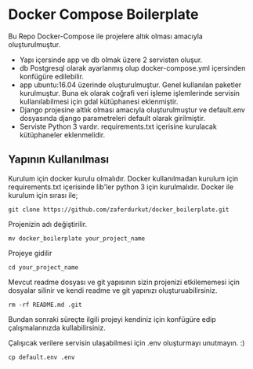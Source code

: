 # Docker Compose Boilerplate
Bu Repo Docker-Compose ile projelere altık olması amacıyla oluşturulmuştur. 
- Yapı içersinde app ve db olmak üzere 2 servisten oluşur.
- db Postgresql olarak ayarlanmış olup docker-compose.yml içersinden konfügüre edilebilir. 
- app ubuntu:16.04 üzerinde oluşturulmuştur. Genel kullanılan paketler kurulmuştur. Buna ek olarak coğrafi veri işleme işlemlerinde servisin kullanılabilmesi için gdal kütüphanesi eklenmiştir.
- Django projesine altlık olması amacıyla oluşturulmuştur ve default.env dosyasında django parametreleri default olarak girilmiştir.
- Serviste Python 3 vardır. requirements.txt içerisine kurulacak kütüphaneler eklenmelidir.

## Yapının Kullanılması

Kurulum için docker kurulu olmalıdır. Docker kullanılmadan kurulum için requirements.txt içerisinde lib'ler python 3 için kurulmalıdır. Docker ile kurulum için sırası ile;

```
git clone https://github.com/zaferdurkut/docker_boilerplate.git
```
Projenizin adı değiştirilir.
```
mv docker_boilerplate your_project_name
```

Projeye gidilir
```
cd your_project_name
```
Mevcut readme dosyası ve git yapısının sizin projenizi etkilememesi için dosyalar silinir ve kendi readme ve git yapınızı oluşturuabilirsiniz.
```
rm -rf README.md .git
```
Bundan sonraki süreçte ilgili projeyi kendiniz için konfügüre edip çalışmalarınızda kullabilirsiniz.

Çalışıcak verilere servisin ulaşabilmesi için .env oluşturmayı unutmayın. :)
```
cp default.env .env
```
